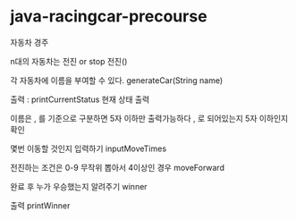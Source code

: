 # java-racingcar-precourse


자동차 경주

n대의 자동차는 전진 or stop
전진()

각 자동차에 이름을 부여할 수 있다.
generateCar(String name)

출력 : printCurrentStatus
현재 상태 출력

이름은 , 를 기준으로 구분하면 5자 이하만 출력가능하다
, 로 되어있는지
5자 이하인지 확인

몇번 이동할 것인지 입력하기
inputMoveTimes

전진하는 조건은 0-9 무작위 뽑아서 4이상인 경우
moveForward

완료 후 누가 우승했는지 알려주기
winner

출력
printWinner